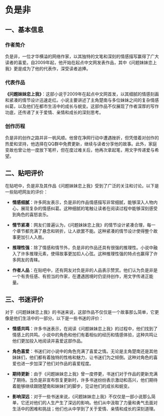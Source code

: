 # 负是非

## 一、基本信息

### 作者简介
负是非，一位才华横溢的网络作家，以其独特的文笔和深刻的情感描写赢得了广大读者的喜爱。自2009年起，他开始在起点中文网发表作品，其中《问题妹妹恋上我》更是成为了他的代表作，深受读者追捧。

### 代表作品
**《问题妹妹恋上我》**：这部小说于2009年在起点中文网首发，以其细腻的情感刻画和紧凑的情节设计迅速走红。小说主要讲述了主角楚南与多位妹妹之间的复杂情感纠葛，以及他们在都市生活中的成长与蜕变。这部作品不仅展现了作者深厚的写作功底，还传递了关于爱情、亲情和成长的深刻思考。

### 创作历程
负是非的创作之路并非一帆风顺。他曾在净网行动中遭遇挫折，但凭借着对创作的热爱和坚持，他选择在QQ群中免费更新，继续与读者分享他的故事。此外，家庭变故也曾让他一度放下笔杆，但在度过难关后，他再次拿起笔，用文字传递爱与希望。

## 二、贴吧评价

在贴吧中，负是非及其作品《问题妹妹恋上我》受到了广泛的关注和讨论。以下是一些贴吧网友的评价：

- **情感细腻**：许多网友表示，负是非的作品情感描写非常细腻，能够深入人物内心，展现复杂的情感纠葛。这种细腻的笔触让读者在阅读过程中能够深刻感受到角色的喜怒哀乐。
  
- **情节紧凑**：网友们普遍认为，《问题妹妹恋上我》的情节设计紧凑合理，每一个章节都充满了悬念和转折，让人欲罢不能。这种紧凑的情节设计使得整个故事更加引人入胜。
  
- **推理性强**：除了情感和情节外，负是非的作品还具有很强的推理性。小说中融入了许多推理元素，使得故事更加扣人心弦。这种推理性强的特点也赢得了许多网友的青睐。

- **作者人品**：在贴吧中，还有网友对负是非的人品表示赞赏。他们认为负是非是一个有责任感、有担当的作家，在遭遇困境时仍坚持创作，用文字传递正能量。

## 三、书迷评价

对于《问题妹妹恋上我》的书迷来说，这部作品不仅仅是一个故事那么简单，它更像是他们生活中的一部分。以下是一些书迷的评价：

- **情感共鸣**：许多书迷表示，在阅读《问题妹妹恋上我》的过程中，他们找到了情感上的共鸣。小说中的角色和他们有着相似的经历和情感体验，这种共鸣让他们更加投入地阅读并喜爱这部作品。
  
- **角色喜爱**：书迷们对小说中的角色充满了喜爱之情。无论是主角楚南还是其他妹妹们，他们都有着独特的性格和魅力，让书迷们为之倾倒。这种对角色的喜爱也进一步加深了他们对作品的喜爱程度。
  
- **期待更新**：由于《问题妹妹恋上我》曾一度停更，书迷们对于作品的更新充满了期待。当负是非宣布恢复更新时，许多书迷纷纷表示激动和高兴，他们期待着能够继续跟随楚南和妹妹们的脚步，见证他们的成长和蜕变。

- **影响深远**：对于一些书迷来说，《问题妹妹恋上我》不仅仅是一部小说那么简单，它还对他们的人生产生了深远的影响。他们从中汲取了力量和勇气去面对生活中的困难和挑战；他们也从中学到了关于爱情、亲情和成长的深刻道理。